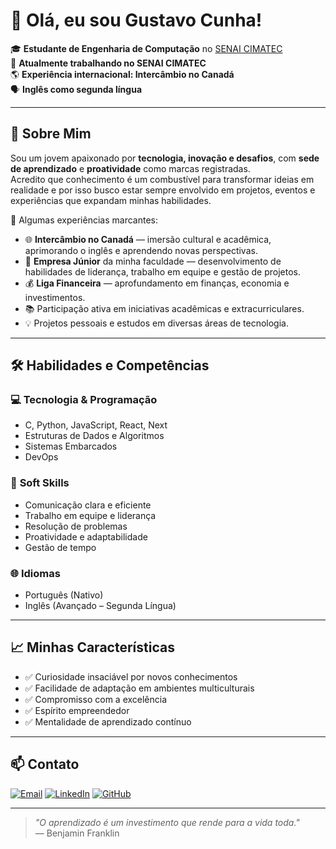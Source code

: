 # 👋 Olá, eu sou Gustavo Cunha!

🎓 **Estudante de Engenharia de Computação** no [SENAI CIMATEC](https://www.senaicimatec.com.br)  
💼 **Atualmente trabalhando no SENAI CIMATEC**  
🌎 **Experiência internacional: Intercâmbio no Canadá**  
🗣️ **Inglês como segunda língua**  

---

## 🚀 Sobre Mim

Sou um jovem apaixonado por **tecnologia, inovação e desafios**, com **sede de aprendizado** e **proatividade** como marcas registradas.  
Acredito que conhecimento é um combustível para transformar ideias em realidade e por isso busco estar sempre envolvido em projetos, eventos e experiências que expandam minhas habilidades.

🎯 Algumas experiências marcantes:
- 🌐 **Intercâmbio no Canadá** — imersão cultural e acadêmica, aprimorando o inglês e aprendendo novas perspectivas.
- 🤝 **Empresa Júnior** da minha faculdade — desenvolvimento de habilidades de liderança, trabalho em equipe e gestão de projetos.
- 💰 **Liga Financeira** — aprofundamento em finanças, economia e investimentos.
- 📚 Participação ativa em iniciativas acadêmicas e extracurriculares.
- 💡 Projetos pessoais e estudos em diversas áreas de tecnologia.

---

## 🛠️ Habilidades e Competências

### 💻 **Tecnologia & Programação**
- C, Python, JavaScript, React, Next
- Estruturas de Dados e Algoritmos
- Sistemas Embarcados
- DevOps

### 🌟 **Soft Skills**
- Comunicação clara e eficiente
- Trabalho em equipe e liderança
- Resolução de problemas
- Proatividade e adaptabilidade
- Gestão de tempo

### 🌐 **Idiomas**
- Português (Nativo)
- Inglês (Avançado – Segunda Língua)

---

## 📈 Minhas Características

- ✅ Curiosidade insaciável por novos conhecimentos  
- ✅ Facilidade de adaptação em ambientes multiculturais  
- ✅ Compromisso com a excelência  
- ✅ Espírito empreendedor  
- ✅ Mentalidade de aprendizado contínuo  

---

## 📫 Contato

[![Email](https://img.shields.io/badge/Email-%230077B5.svg?style=for-the-badge&logo=gmail&logoColor=white)](mailto:luizgustavocunha.dev@gmail.com)
[![LinkedIn](https://img.shields.io/badge/LinkedIn-%230077B5.svg?style=for-the-badge&logo=linkedin&logoColor=white)](https://www.linkedin.com/in/luiz-gustavo-santos-cunha-854988256/)
[![GitHub](https://img.shields.io/badge/GitHub-%2312100E.svg?style=for-the-badge&logo=github&logoColor=white)](https://github.com/GustavoCunh4)

---

> _"O aprendizado é um investimento que rende para a vida toda."_  
> — Benjamin Franklin
